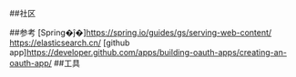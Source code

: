 ##社区

##参考
[Spring�ĵ�]https://spring.io/guides/gs/serving-web-content/
https://elasticsearch.cn/
[github app]https://developer.github.com/apps/building-oauth-apps/creating-an-oauth-app/
##工具
